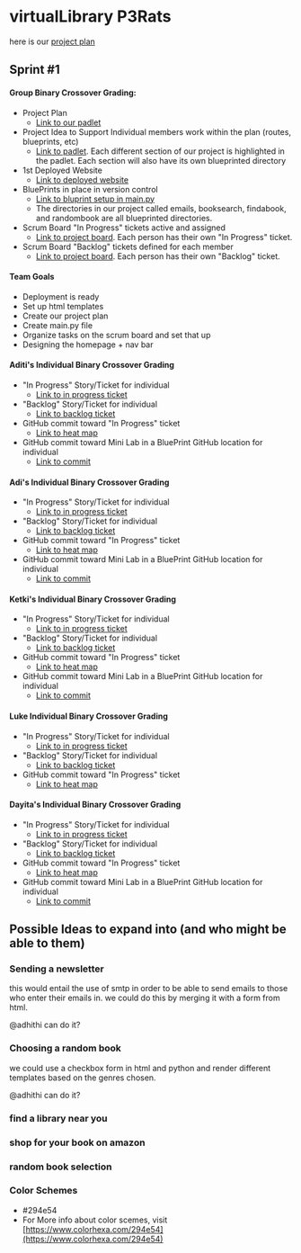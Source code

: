 # virtualLibrary P3Rats

here is our <a href="https://padlet.com/ketkic61666/Rats" > project plan </a> 

## Sprint #1 

#### Group Binary Crossover Grading: 
* Project Plan
    * [Link to our padlet](https://padlet.com/ketkic61666/Rats)
* Project Idea to Support Individual members work within the plan (routes, blueprints, etc)
    * [Link to padlet](https://padlet.com/ketkic61666/Rats). Each different section of our project is highlighted in the padlet. Each section will also have its own blueprinted directory
* 1st Deployed Website
    * [Link to deployed website](http://104.35.27.118/)
* BluePrints in place in version control
    * [Link to bluprint setup in main.py](https://github.com/adhithin/virtualLibrary/blob/41102773dccac1923073fc86aba6d595116dd84e/main.py#L9-L16)
    * The directories in our project called emails, booksearch, findabook, and randombook are all blueprinted directories. 
* Scrum Board "In Progress" tickets active and assigned
    * [Link to project board](https://github.com/adhithin/virtualLibrary/projects/1). Each person has their own "In Progress" ticket.
* Scrum Board "Backlog" tickets defined for each member
    * [Link to project board](https://github.com/adhithin/virtualLibrary/projects/1). Each person has their own "Backlog" ticket. 

#### Team Goals 
* Deployment is ready 
* Set up html templates 
* Create our project plan
* Create main.py file
* Organize tasks on the scrum board and set that up 
* Designing the homepage + nav bar


#### Aditi's Individual Binary Crossover Grading
* "In Progress" Story/Ticket for individual
    * [Link to in progress ticket](https://github.com/adhithin/virtualLibrary/projects/1#card-57450849)
* "Backlog" Story/Ticket for individual
    * [Link to backlog ticket](https://github.com/adhithin/virtualLibrary/projects/1#card-57624715)
* GitHub commit toward "In Progress" ticket
    * [Link to heat map](https://github.com/adhithin/virtualLibrary/graphs/contributors)
* GitHub commit toward Mini Lab in a BluePrint GitHub location for individual
    * [Link to commit](https://github.com/adhithin/virtualLibrary/commit/b2be573647be49ca2ad00bbab19abe7835fd43f7)
    
#### Adi's Individual Binary Crossover Grading
* "In Progress" Story/Ticket for individual
    * [Link to in progress ticket](https://github.com/adhithin/virtualLibrary/projects/1#card-57448832)
* "Backlog" Story/Ticket for individual
    * [Link to backlog ticket](https://github.com/adhithin/virtualLibrary/projects/1#card-57571362)
* GitHub commit toward "In Progress" ticket
    * [Link to heat map](https://github.com/adhithin/virtualLibrary/commits?author=adhithin)
* GitHub commit toward Mini Lab in a BluePrint GitHub location for individual
    * [Link to commit](https://github.com/adhithin/virtualLibrary/commit/5f45c8cd27cd8e3d8080822b744c8e50e9fd4a5c)
    
#### Ketki's Individual Binary Crossover Grading
* "In Progress" Story/Ticket for individual
    * [Link to in progress ticket](https://github.com/adhithin/virtualLibrary/projects/1#card-57450670)
* "Backlog" Story/Ticket for individual
    * [Link to backlog ticket](https://github.com/adhithin/virtualLibrary/projects/1#card-57450758)
* GitHub commit toward "In Progress" ticket
    * [Link to heat map](https://github.com/adhithin/virtualLibrary/graphs/contributors)
* GitHub commit toward Mini Lab in a BluePrint GitHub location for individual
    * [Link to commit](https://github.com/adhithin/virtualLibrary/tree/main/randombook)
    
#### Luke Individual Binary Crossover Grading
* "In Progress" Story/Ticket for individual
    * [Link to in progress ticket](https://github.com/adhithin/virtualLibrary/projects/1#card-57881910)
* "Backlog" Story/Ticket for individual
    * [Link to backlog ticket](https://github.com/adhithin/virtualLibrary/projects/1#card-57881936)
* GitHub commit toward "In Progress" ticket
    * [Link to heat map](https://github.com/adhithin/virtualLibrary/graphs/contributors)

#### Dayita's Individual Binary Crossover Grading
* "In Progress" Story/Ticket for individual
    * [Link to in progress ticket](https://docs.google.com/document/d/1nODveWp0jBzj4ZpFLgWCWTOXzLAHAPUhAQYmZJ4LhyU/edit?usp=sharing)
* "Backlog" Story/Ticket for individual
    * [Link to backlog ticket](https://github.com/adhithin/virtualLibrary/projects/1#card-57942900)
* GitHub commit toward "In Progress" ticket
    * [Link to heat map](https://github.com/adhithin/virtualLibrary/graphs/contributors)
* GitHub commit toward Mini Lab in a BluePrint GitHub location for individual
    * [Link to commit](TBD)


## Possible Ideas to expand into (and who might be able to them) 

### Sending a newsletter 

this would entail the use of smtp in order to be able to send emails to those who enter their emails in. we could do this by merging it with a form from html. 

@adhithi can do it? 

### Choosing a random book 

we could use a checkbox form in html and python and render different templates based on the genres chosen. 

@adhithi can do it?

### find a library near you 


### shop for your book on amazon


### random book selection 



### Color Schemes
* #294e54
* For More info about color scemes, visit [https://www.colorhexa.com/294e54](https://www.colorhexa.com/294e54)

